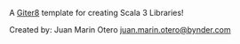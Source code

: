 A [Giter8][g8] template for creating Scala 3 Libraries!

Created by: Juan Marin Otero <juan.marin.otero@bynder.com>

[g8]: http://www.foundweekends.org/giter8/
